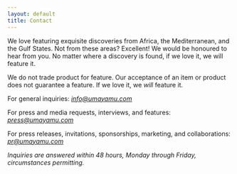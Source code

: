 ```yaml
---
layout: default
title: Contact
---
```



We love featuring exquisite discoveries from Africa, the Mediterranean, and the Gulf States. Not from these areas? Excellent! We would be honoured to hear from you. No matter where a discovery is found, if we love it, we will feature it.

We do not trade product for feature. Our acceptance of an item or product does not guarantee a feature. If we love it, we *will* feature it.

For general inquiries: *<info@umayamu.com>*

For press and media requests, interviews, and features: *<press@umayamu.com>*

For press releases, invitations, sponsorships, marketing, and collaborations: *<pr@umayamu.com>*

*Inquiries are answered within 48 hours, Monday through Friday, circumstances permitting.*